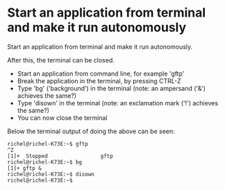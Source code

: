 # Start an application from terminal and make it run autonomously

Start an application from terminal and make it run autonomously.

After this, the terminal can be closed.
 * Start an application from command line, for example 'gftp'
 * Break the application in the terminal, by pressing CTRL-Z
 * Type 'bg' ('background') in the terminal (note: an ampersand ('&') achieves the same?)
 * Type 'disown' in the terminal (note: an exclamation mark ('!') achieves the same?)
 * You can now close the terminal

Below the terminal output of doing the above can be seen:

```
richel@richel-K73E:~$ gftp
^Z
[1]+  Stopped                 gftp
richel@richel-K73E:~$ bg
[1]+ gftp &
richel@richel-K73E:~$ disown
richel@richel-K73E:~$ 
```
